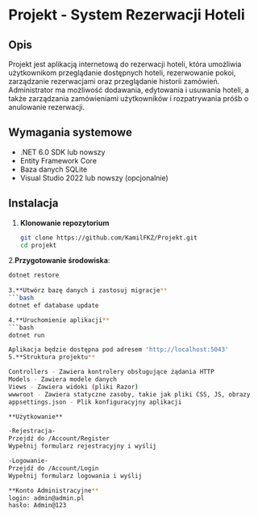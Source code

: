 ﻿# Projekt - System Rezerwacji Hoteli

## Opis
Projekt jest aplikacją internetową do rezerwacji hoteli, która umożliwia użytkownikom przeglądanie dostępnych hoteli, rezerwowanie pokoi, zarządzanie rezerwacjami oraz przeglądanie historii zamówień. Administrator ma możliwość dodawania, edytowania i usuwania hoteli, a także zarządzania zamówieniami użytkowników i rozpatrywania próśb o anulowanie rezerwacji.

## Wymagania systemowe
- .NET 6.0 SDK lub nowszy
- Entity Framework Core
- Baza danych SQLite
- Visual Studio 2022 lub nowszy (opcjonalnie)

## Instalacja

1. **Klonowanie repozytorium**
   ```bash
   git clone https://github.com/KamilFKZ/Projekt.git
   cd projekt
   
2.**Przygotowanie środowiska**:
   ```bash
   dotnet restore
          
 3.**Utwórz bazę danych i zastosuj migracje**
   ```bash
   dotnet ef database update

4.**Uruchomienie aplikacji**
   ```bash
   dotnet run

Aplikacja będzie dostępna pod adresem 'http://localhost:5043'
5.**Struktura projektu**

Controllers - Zawiera kontrolery obsługujące żądania HTTP
Models - Zawiera modele danych
Views - Zawiera widoki (pliki Razor)
wwwroot - Zawiera statyczne zasoby, takie jak pliki CSS, JS, obrazy
appsettings.json - Plik konfiguracyjny aplikacji

**Użytkowanie**

-Rejestracja-
Przejdź do /Account/Register
Wypełnij formularz rejestracyjny i wyślij

-Logowanie- 
Przejdź do /Account/Login
Wypełnij formularz logowania i wyślij

**Konto Administracyjne**
login: admin@admin.pl
hasło: Admin@123
